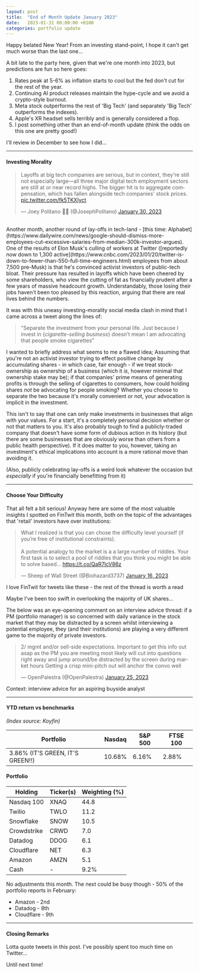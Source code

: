 ```yaml
---
layout: post
title:  "End of Month Update January 2023"
date:   2023-01-31 00:00:00 +0100
categories: portfolio update
---
```


Happy belated New Year! From an investing stand-point, I hope it can't get much worse than the last one...

A bit late to the party here, given that we're one month into 2023, but predictions are fun so here goes:

1. Rates peak at 5-6% as inflation starts to cool but the fed don't cut for the rest of the year.
2. Continuing AI product releases maintain the hype-cycle and we avoid a crypto-style burnout.
3. Meta stock outperforms the rest of 'Big Tech' (and separately 'Big Tech' outperforms the indexes).
4. Apple's XR headset sells terribly and is generally considered a flop.
5. I post something other than an end-of-month update (think the odds on this one are pretty good!)

I'll review in December to see how I did... 

---

#### Investing Morality


<blockquote class="twitter-tweet"><p lang="en" dir="ltr">Layoffs at big tech companies are serious, but in context, they&#39;re still not especially large—all three major digital tech employment sectors are still at or near record highs. The bigger hit is to aggregate compensation, which has fallen alongside tech companies&#39; stock prices. <a href="https://t.co/fk5TKXIyct">pic.twitter.com/fk5TKXIyct</a></p>&mdash; Joey Politano 🏳️‍🌈 (@JosephPolitano) <a href="https://twitter.com/JosephPolitano/status/1620041573735202818?ref_src=twsrc%5Etfw">January 30, 2023</a></blockquote> <script async src="https://platform.twitter.com/widgets.js" charset="utf-8"></script>

<br>
Another month, another round of lay-offs in tech-land - [this time: Alphabet](https://www.dailywire.com/news/google-should-dismiss-more-employees-cut-excessive-salaries-from-median-300k-investor-argues). One of the results of Elon Musk's culling of workers at Twitter ([reportedly now down to 1,300 active](https://www.cnbc.com/2023/01/20/twitter-is-down-to-fewer-than-550-full-time-engineers.html) employees from about 7,500 pre-Musk) is that he's convinced activist investors of public-tech bloat. Their pressure has resulted in layoffs which have been cheered by some shareholders, who view the cutting of fat as financially prudent after a few years of massive headcount growth. Understandably, those losing their jobs haven't been too pleased by this reaction, arguing that there are real lives behind the numbers.

It was with this uneasy investing-morality social media clash in mind that I came across a tweet along the lines of:

>"Separate the investment from your personal life. Just because I invest in {*cigarette-selling business*} doesn't mean I am advocating that people smoke cigarettes"

I wanted to briefly address what seems to me a flawed idea; Assuming that you're not an activist investor trying to effect positive change by accumulating shares - in which case, fair enough - if we treat stock-ownership as ownership of a business (which it *is*, however minimal that ownership stake may be); if that companies' prime means of generating profits is through the selling of cigarettes to consumers, how could holding shares *not* be advocating for people smoking? Whether you choose to separate the two because it's morally convenient or not, your advocation is implicit in the investment.

This isn't to say that one can only make investments in businesses that align with your values. For a start, it's a completely personal decision whether or not that matters to you. It's also probably tough to find a publicly-traded company that doesn't have some form of dubious action in its history (but there are some businesses that are obviously worse than others from a public health perspective). If it does matter to you, however, taking an investment's ethical implications into account is a more rational move than avoiding it. 

(Also, publicly celebrating lay-offs is a weird look whatever the occasion but *especially* if you're financially benefitting from it)

---

#### Choose Your Difficulty

That all felt a bit serious! Anyway here are some of the most valuable insights I spotted on FinTwit this month, both on the topic of the advantages that 'retail' investors have over institutions:

<blockquote class="twitter-tweet"><p lang="en" dir="ltr">What I realized is that you can chose the difficulty level yourself (if you’re free of institutional constraints).<br><br>A potential analogy to the market is a a large number of riddles. Your first task is to select a pool of riddles that you think you might be able to solve based… <a href="https://t.co/QaR7IcV86z">https://t.co/QaR7IcV86z</a></p>&mdash; Sheep of Wall Street (@Biohazard3737) <a href="https://twitter.com/Biohazard3737/status/1614850279186350080?ref_src=twsrc%5Etfw">January 16, 2023</a></blockquote><p class=caption>I love FinTwit for tweets like these - the rest of the thread is worth a read</p> <script async src="https://platform.twitter.com/widgets.js" charset="utf-8"></script>

Maybe I've been too swift in overlooking the majority of UK shares... 

The below was an eye-opening comment on an interview advice thread: if a PM (portfolio manager) is so concerned with daily variance in the stock market that they may be distracted by a screen whilst interviewing a potential employee, they (and their institutions) are playing a very different game to the majority of private investors.

<blockquote class="twitter-tweet"><p lang="en" dir="ltr">2/ mgmt and/or sell-side expectations. Important to get this info out asap as the PM you are meeting most likely will cut into questions right away and jump around/be distracted by the screen during market hours Getting a crisp mini-pitch out will anchor the convo well</p>&mdash; OpenPalestra (@OpenPalestra) <a href="https://twitter.com/OpenPalestra/status/1618070825072218114?ref_src=twsrc%5Etfw">January 25, 2023</a></blockquote><p class=caption>Context: interview advice for an aspiring buyside analyst</p> <script async src="https://platform.twitter.com/widgets.js" charset="utf-8"></script>

---

#### YTD return vs benchmarks
*(Index source: Koyfin)*

Portfolio | Nasdaq | S&P 500 | FTSE 100
----------- | ----------- | ----------- | ----------- |
3.86% (IT'S GREEN, IT'S GREEN!!) | 10.68% | 6.16% | 2.88% |

#### Portfolio

Holding | Ticker(s) | Weighting (%) |							
------------ | ------------ | ------------ | 
Nasdaq 100 | XNAQ | 44.8 |
Twilio | TWLO | 11.2 |
Snowflake | SNOW | 10.5 |
Crowdstrike | CRWD | 7.0 |
Datadog | DDOG | 6.1 |
Cloudflare | NET | 6.3 |
Amazon | AMZN | 5.1 |
Cash | - | 9.2% |

No adjustments this month. The next could be busy though - 50% of the portfolio reports in February:

- Amazon - 2nd
- Datadog - 8th
- Cloudflare - 9th

---

#### Closing Remarks

Lotta quote tweets in this post. I've possibly spent too much time on Twitter...

Until next time!